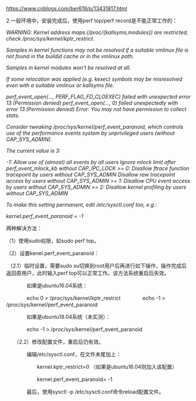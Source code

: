 https://www.cnblogs.com/ber619/p/13431817.html



2.一般环境中，安装完成后，使用perf top/perf record是不能正常工作的：

*WARNING: Kernel address maps (/proc/{kallsyms,modules}) are restricted,*
*check /proc/sys/kernel/kptr_restrict.*

*Samples in kernel functions may not be resolved if a suitable vmlinux*
*file is not found in the buildid cache or in the vmlinux path.*

*Samples in kernel modules won't be resolved at all.*

*If some relocation was applied (e.g. kexec) symbols may be misresolved*
*even with a suitable vmlinux or kallsyms file.*

*perf_event_open(..., PERF_FLAG_FD_CLOEXEC) failed with unexpected error 13 (Permission denied)*
*perf_event_open(..., 0) failed unexpectedly with error 13 (Permission denied)*
*Error:*
*You may not have permission to collect stats.*

*Consider tweaking /proc/sys/kernel/perf_event_paranoid,*
*which controls use of the performance events system by*
*unprivileged users (without CAP_SYS_ADMIN).*

*The current value is 3:*

*-1: Allow use of (almost) all events by all users*
*Ignore mlock limit after perf_event_mlock_kb without CAP_IPC_LOCK*
*>= 0: Disallow ftrace function tracepoint by users without CAP_SYS_ADMIN*
*Disallow raw tracepoint access by users without CAP_SYS_ADMIN*
*>= 1: Disallow CPU event access by users without CAP_SYS_ADMIN*
*>= 2: Disallow kernel profiling by users without CAP_SYS_ADMIN*

*To make this setting permanent, edit /etc/sysctl.conf too, e.g.:*

*kernel.perf_event_paranoid = -1*

两种解决方法：

（1）使用sudo权限，如sudo perf top。

（2）设置kenel.perf_event_paranoid：

​    （2.1）临时设置，需要sudo su切换到root用户后再进行如下操作，操作完成后返回原用户，此时输入perf top可以正常工作。该方法系统重启后失效。

　　　　如果是ubuntu16.04系统：

　　　　echo 0 > /proc/sys/kernel/kptr_restrict
　　　　echo -1 > /proc/sys/kernel/perf_event_paranoid

　　　　如果是ubuntu18.04系统（未实测）：

　　　　echo -1 > /proc/sys/kernel/perf_event_paranoid

　　（2.2）修改配置文件，重启后仍有效。

　　　　编辑/etc/sysctl.conf，在文件末尾加上：

　　　　　　kernel.kptr_restrict=0 （如果是ubuntu16.04则加入该配置）

　　　　　　kernel.perf_event_paranoid= -1

　　　　最后，使用sysctl -p /etc/sysctl.conf命令reload配置文件。